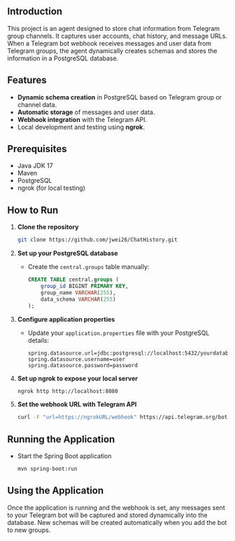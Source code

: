 ## Introduction
This project is an agent designed to store chat information from Telegram group channels. It captures user accounts, chat history, and message URLs. When a Telegram bot webhook receives messages and user data from Telegram groups, the agent dynamically creates schemas and stores the information in a PostgreSQL database.

## Features
- **Dynamic schema creation** in PostgreSQL based on Telegram group or channel data.
- **Automatic storage** of messages and user data.
- **Webhook integration** with the Telegram API.
- Local development and testing using **ngrok**.

## Prerequisites
- Java JDK 17
- Maven
- PostgreSQL
- ngrok (for local testing)

## How to Run

1. **Clone the repository**
    ```bash
    git clone https://github.com/jwei26/ChatHistory.git
    ```

2. **Set up your PostgreSQL database**
    - Create the `central.groups` table manually:
        ```sql
        CREATE TABLE central.groups (
            group_id BIGINT PRIMARY KEY,
            group_name VARCHAR(255),
            data_schema VARCHAR(255)
        );
        ```

3. **Configure application properties**
    - Update your `application.properties` file with your PostgreSQL details:
        ```properties
        spring.datasource.url=jdbc:postgresql://localhost:5432/yourdatabase
        spring.datasource.username=user
        spring.datasource.password=password
        ```

4. **Set up ngrok to expose your local server**
    ```bash
    ngrok http http://localhost:8080
    ```

5. **Set the webhook URL with Telegram API**
    ```bash
    curl -F "url=https://ngrokURL/webhook" https://api.telegram.org/bot<BotToken>/setWebhook
    ```

## Running the Application
- Start the Spring Boot application
    ```bash
    mvn spring-boot:run
    ```

## Using the Application
Once the application is running and the webhook is set, any messages sent to your Telegram bot will be captured and stored dynamically into the database. New schemas will be created automatically when you add the bot to new groups.
